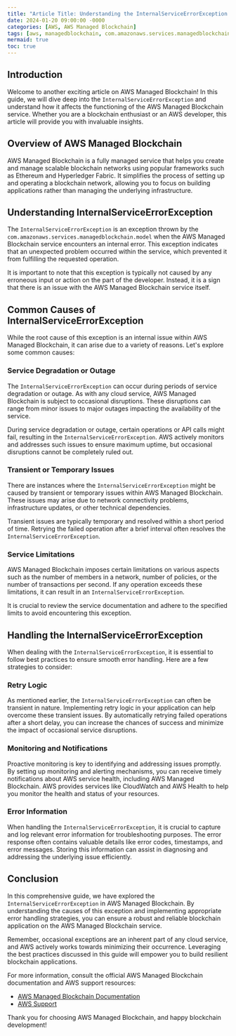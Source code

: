 ```yaml
---
title: "Article Title: Understanding the InternalServiceErrorException in AWS Managed Blockchain"
date: 2024-01-20 09:00:00 -0000
categories: [AWS, AWS Managed Blockchain]
tags: [aws, managedblockchain, com.amazonaws.services.managedblockchain.model]
mermaid: true
toc: true
---
```



## Introduction

Welcome to another exciting article on AWS Managed Blockchain! In this guide, we will dive deep into the `InternalServiceErrorException` and understand how it affects the functioning of the AWS Managed Blockchain service. Whether you are a blockchain enthusiast or an AWS developer, this article will provide you with invaluable insights.

## Overview of AWS Managed Blockchain

AWS Managed Blockchain is a fully managed service that helps you create and manage scalable blockchain networks using popular frameworks such as Ethereum and Hyperledger Fabric. It simplifies the process of setting up and operating a blockchain network, allowing you to focus on building applications rather than managing the underlying infrastructure.

## Understanding InternalServiceErrorException 

The `InternalServiceErrorException` is an exception thrown by the `com.amazonaws.services.managedblockchain.model` when the AWS Managed Blockchain service encounters an internal error. This exception indicates that an unexpected problem occurred within the service, which prevented it from fulfilling the requested operation.

It is important to note that this exception is typically not caused by any erroneous input or action on the part of the developer. Instead, it is a sign that there is an issue with the AWS Managed Blockchain service itself.

## Common Causes of InternalServiceErrorException 

While the root cause of this exception is an internal issue within AWS Managed Blockchain, it can arise due to a variety of reasons. Let's explore some common causes:

### Service Degradation or Outage

The `InternalServiceErrorException` can occur during periods of service degradation or outage. As with any cloud service, AWS Managed Blockchain is subject to occasional disruptions. These disruptions can range from minor issues to major outages impacting the availability of the service.

During service degradation or outage, certain operations or API calls might fail, resulting in the `InternalServiceErrorException`. AWS actively monitors and addresses such issues to ensure maximum uptime, but occasional disruptions cannot be completely ruled out.

### Transient or Temporary Issues

There are instances where the `InternalServiceErrorException` might be caused by transient or temporary issues within AWS Managed Blockchain. These issues may arise due to network connectivity problems, infrastructure updates, or other technical dependencies.

Transient issues are typically temporary and resolved within a short period of time. Retrying the failed operation after a brief interval often resolves the `InternalServiceErrorException`.

### Service Limitations

AWS Managed Blockchain imposes certain limitations on various aspects such as the number of members in a network, number of policies, or the number of transactions per second. If any operation exceeds these limitations, it can result in an `InternalServiceErrorException`.

It is crucial to review the service documentation and adhere to the specified limits to avoid encountering this exception.

## Handling the InternalServiceErrorException 

When dealing with the `InternalServiceErrorException`, it is essential to follow best practices to ensure smooth error handling. Here are a few strategies to consider:

### Retry Logic

As mentioned earlier, the `InternalServiceErrorException` can often be transient in nature. Implementing retry logic in your application can help overcome these transient issues. By automatically retrying failed operations after a short delay, you can increase the chances of success and minimize the impact of occasional service disruptions.

### Monitoring and Notifications

Proactive monitoring is key to identifying and addressing issues promptly. By setting up monitoring and alerting mechanisms, you can receive timely notifications about AWS service health, including AWS Managed Blockchain. AWS provides services like CloudWatch and AWS Health to help you monitor the health and status of your resources.

### Error Information

When handling the `InternalServiceErrorException`, it is crucial to capture and log relevant error information for troubleshooting purposes. The error response often contains valuable details like error codes, timestamps, and error messages. Storing this information can assist in diagnosing and addressing the underlying issue efficiently.

## Conclusion

In this comprehensive guide, we have explored the `InternalServiceErrorException` in AWS Managed Blockchain. By understanding the causes of this exception and implementing appropriate error handling strategies, you can ensure a robust and reliable blockchain application on the AWS Managed Blockchain service.

Remember, occasional exceptions are an inherent part of any cloud service, and AWS actively works towards minimizing their occurrence. Leveraging the best practices discussed in this guide will empower you to build resilient blockchain applications.

For more information, consult the official AWS Managed Blockchain documentation and AWS support resources:

- [AWS Managed Blockchain Documentation](https://docs.aws.amazon.com/managed-blockchain/latest/APIReference/Welcome.html)
- [AWS Support](https://aws.amazon.com/support/)

Thank you for choosing AWS Managed Blockchain, and happy blockchain development!